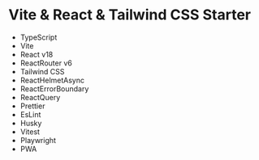 # Vite & React & Tailwind CSS Starter

- TypeScript
- Vite
- React v18
- ReactRouter v6
- Tailwind CSS
- ReactHelmetAsync
- ReactErrorBoundary
- ReactQuery
- Prettier
- EsLint
- Husky
- Vitest
- Playwright
- PWA
